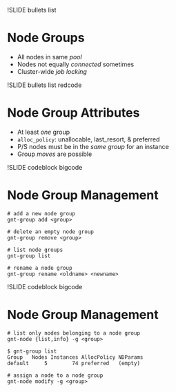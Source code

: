 !SLIDE bullets list

# Node Groups

* All nodes in same _pool_
* Nodes not equally _connected_ sometimes
* Cluster-wide _job locking_

!SLIDE bullets list redcode

# Node Group Attributes

* At least _one_ group
* `alloc_policy`: unallocable, last_resort, & preferred
* P/S nodes must be in the _same group_ for an instance
* Group _moves_ are possible

!SLIDE codeblock bigcode

# Node Group Management

    # add a new node group
    gnt-group add <group>

    # delete an empty node group
    gnt-group remove <group>
    
    # list node groups
    gnt-group list
    
    # rename a node group
    gnt-group rename <oldname> <newname>
    
!SLIDE codeblock bigcode

# Node Group Management

    # list only nodes belonging to a node group
    gnt-node {list,info} -g <group>

    $ gnt-group list
    Group   Nodes Instances AllocPolicy NDParams
    default     5        74 preferred   (empty)
    
    # assign a node to a node group
    gnt-node modify -g <group>
